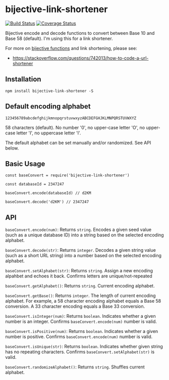 # bijective-link-shortener
[![Build Status](https://travis-ci.org/ICJIA/bijective-link-shortener.svg?branch=master)](https://travis-ci.org/ICJIA/bijective-link-shortener)
[![Coverage Status](https://coveralls.io/repos/github/ICJIA/bijective-link-shortener/badge.svg?branch=master)](https://coveralls.io/github/ICJIA/bijective-link-shortener?branch=master)

Bijective encode and decode functions to convert between Base 10 and Base 58 (default). I'm using this for a link shortener.

For more on [bijective functions](https://en.wikipedia.org/wiki/Bijection) and link shortening, please see:
- https://stackoverflow.com/questions/742013/how-to-code-a-url-shortener


## Installation

```
npm install bijective-link-shortener -S
```

## Default encoding alphabet
```123456789abcdefghijkmnopqrstuvwxyzABCDEFGHJKLMNPQRSTUVWXYZ```

58 characters (default). No number '0', no upper-case letter 'O', no upper-case letter 'I', no uppercase letter 'l'.

The default alphabet can be set manually and/or randomized. See API below.

## Basic Usage
```
const baseConvert = require('bijective-link-shortener')

const databaseId = 2347247

baseConvert.encode(databaseId) // d2KM

baseConvert.decode('d2KM') // 2347247
```
## API
```baseConvert.encode(num)```: Returns ```string```. Encodes a given seed value (such as a unique database ID) into a string based on the selected encoding alphabet.

```baseConvert.decode(str)```: Returns ```integer```. Decodes a given string value (such as a short URL string) into a number based on the selected encoding alphabet.

```baseConvert.setAlphabet(str)```: Returns ```string```. Assign a new encoding alpahbet and echoes it back. Confirms letters are unique/not-repeated

```baseConvert.getAlphabet()```: Returns ```string```. Current encoding alphabet.

```baseConvert.getBase()```: Returns ```integer```. The length of current encoding alphabet. For example, a 58 character encoding alphabet equals a Base 58 conversion. A 33 character encoding equals a Base 33 conversion.

```baseConvert.isInteger(num)```: Returns ```boolean```. Indicates whether a given number is an integer. Confirms ```baseConvert.encode(num)``` number is valid.

```baseConvert.isPositive(num)```: Returns ```boolean```. Indicates whether a given number is positive. Confirms  ```baseConvert.encode(num)``` number is valid.

```baseConvert.isUnique(str)```: Returns ```boolean```.  Indicates whether given string has no repeating characters. Confirms ```baseConvert.setAlphabet(str)``` is valid.

```baseConvert.randomizeAlphabet()```: Returns ```string```. Shuffles current alphabet.
